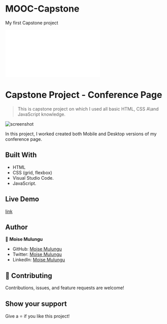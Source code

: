 # MOOC-Capstone
My first Capstone project

![](file:///home/moise/MOOC-Capstone/index.html)

# Capstone Project - Conference Page

> This is capstone project on which I used all basic HTML, CSS A\and JavaScript knowledge.

![screenshot](./menu.png)

In this project, I worked created both Mobile and Desktop versions of my conference page.

## Built With

- HTML
- CSS (grid, flexbox)
- Visual Studio Code.
- JavaScript.

## Live Demo
[link](https://moise-mulungu.github.io/MOOC-Capstone/)

## Author

👤 **Moise Mulungu**

- GitHub: [Moise Mulungu](https://github.com/moise-mulungu)
- Twitter: [Moise Mulungu](https://twitter.com/moise_mulungu)
- LinkedIn: [Moise Mulungu](https://www.linkedin.com/in/mo%C3%AFse-mulungu-a939831b2/)

## 🤝 Contributing

Contributions, issues, and feature requests are welcome!

## Show your support

Give a ⭐️ if you like this project!